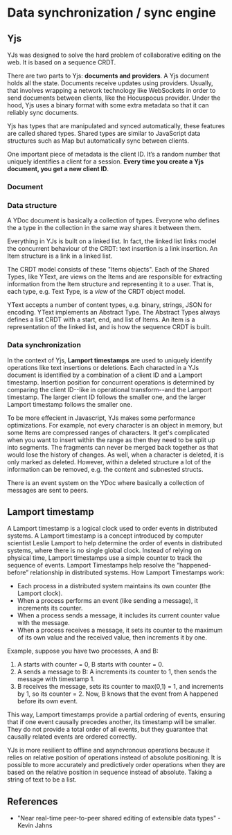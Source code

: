 # Data synchronization / sync engine

## Yjs

YJs was designed to solve the hard problem of collaborative editing on the web. It is based on a sequence CRDT.

There are two parts to Yjs: **documents and providers**. A Yjs document holds all the state. Documents receive updates using providers. Usually, that involves wrapping a network technology like WebSockets in order to send documents between clients, like the Hocuspocus provider. Under the hood, Yjs uses a binary format with some extra metadata so that it can reliably sync documents.

Yjs has types that are manipulated and synced automatically, these features  are called shared types. Shared types are similar to JavaScript data structures such as Map but automatically sync between clients.

One important piece of metadata is the client ID. It’s a random number that uniquely identifies a client for a session. **Every time you create a Yjs document, you get a new client ID**.

### Document

### Data structure

A YDoc document is basically a collection of types. Everyone who defines the a type in the collection in the same way shares it between them.

Everything in YJs is built on a linked list. In fact, the linked list links model the concurrent behaviour of the CRDT: text insertion is a link insertion. An Item structure is a link in a linked list.

The CRDT model consists of these "Items objects". Each of the Shared Types, like YText, are views on the Items and are responsible for extracting information from the Item structure and representing it to a user. That is, each type, e.g. Text Type, is a _view_ of the CRDT object model.

YText accepts a number of content types, e.g. binary, strings, JSON for encoding. YText implements an Abstract Type. The Abstract Types always defines a list CRDT with a start, end, and list of Items. An item is a representation of the linked list, and is how the sequence CRDT is built.

### Data synchronization

In the context of Yjs, **Lamport timestamps** are used to uniquely identify operations like text insertions or deletions. Each characted in a YJs document is identified by a combination of a client ID and a Lamport timestamp. Insertion position for concurrent operations is determined by comparing the client ID--like in operational transform--and the Lamport timestamp. The larger client ID follows the smaller one, and the larger Lamport timestamp follows the smaller one.

To be more effecient in Javascript, YJs makes some performance optimizations. For example, not every character is an object in memory, but some Items are compressed ranges of characters. It get's complicated when you want to insert within the range as then they need to be split up into segments. The fragments can never be merged back together as that would lose the history of changes. As well, when a character is deleted, it is only marked as deleted. However, within a deleted structure a lot of the information can be removed, e.g. the content and subnested structs.

There is an event system on the YDoc where basically a collection of messages are sent to peers.

## Lamport timestamp

A Lamport timestamp is a logical clock used to order events in distributed systems. A Lamport timestamp is a concept introduced by computer scientist Leslie Lamport to help determine the order of events in distributed systems, where there is no single global clock. Instead of relying on physical time, Lamport timestamps use a simple counter to track the sequence of events. Lamport Timestamps help resolve the “happened-before” relationship in distributed systems. How Lamport Timestamps work:

- Each process in a distributed system maintains its own counter (the Lamport clock).
- When a process performs an event (like sending a message), it increments its counter.
- When a process sends a message, it includes its current counter value with the message.
- When a process receives a message, it sets its counter to the maximum of its own value and the received value, then increments it by one.

Example, suppose you have two processes, A and B:

1. A starts with counter = 0, B starts with counter = 0.
2. A sends a message to B: A increments its counter to 1, then sends the message with timestamp 1.
3. B receives the message, sets its counter to max(0,1) = 1, and increments by 1, so its counter = 2. Now, B knows that the event from A happened before its own event.

This way, Lamport timestamps provide a partial ordering of events, ensuring that if one event causally precedes another, its timestamp will be smaller. They do not provide a total order of all events, but they guarantee that causally related events are ordered correctly.

YJs is more resilient to offline and asynchronous operations because it relies on relative position of operations instead of absolute positioning. It is possible to more accurately and predictively order operations when they are based on the relative position in sequence instead of absolute. Taking a string of text to be a list.

## References

- "Near real-time peer-to-peer shared editing of extensible data types" - Kevin Jahns
